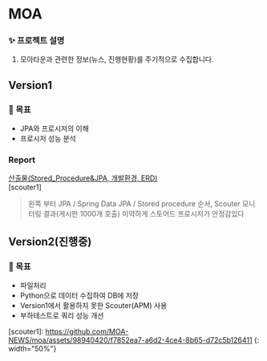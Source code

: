 # MOA

### ✨ 프로젝트 설명
1. 모아타운과 관련한 정보(뉴스, 진행현황)를 주기적으로 수집합니다.


## Version1

### 📌 목표
- JPA와 프로시저의 이해
- 프로시저 성능 분석


### Report
[산출물(Stored_Procedure&JPA, 개발환경, ERD)]
<br>
[scouter1]
> 왼쪽 부터 JPA /	Spring Data JPA	/ Stored procedure 순서, Scouter 모니터링 결과(게시판 1000개 호출)
> 미약하게 스토어드 프로시저가 안정감있다





## Version2(진행중)

### 📌 목표
- 파일처리
- Python으로 데이터 수집하여 DB에 저장
- Version1에서 활용하지 못한 Scouter(APM) 사용
- 부하테스트로 쿼리 성능 개선














[산출물(Stored_Procedure&JPA, 개발환경, ERD)]: https://github.com/MOA-NEWS/moa/tree/master/Version1_report
[scouter1]: https://github.com/MOA-NEWS/moa/assets/98940420/f7852ea7-a6d2-4ce4-8b65-d72c5b126411 {: width="50%"}
